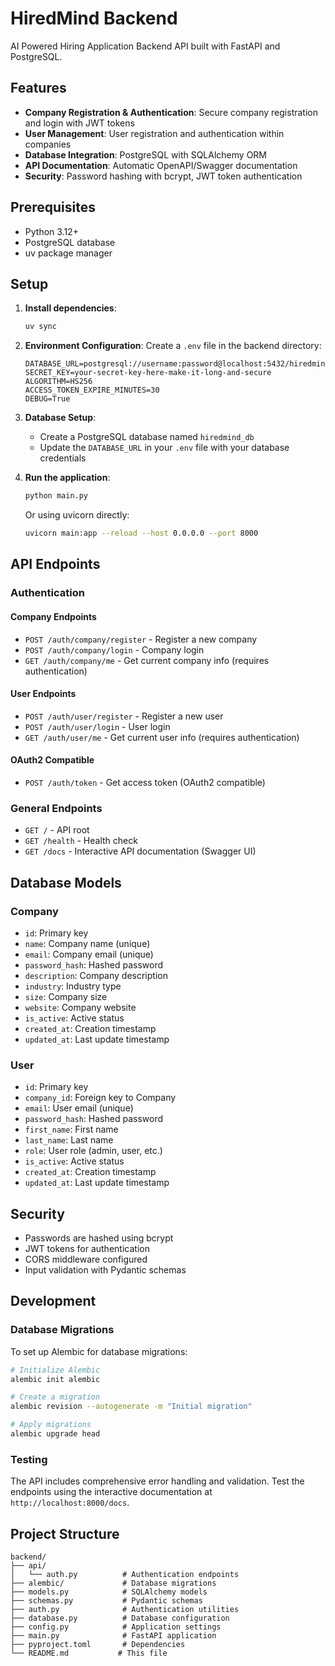 # HiredMind Backend

AI Powered Hiring Application Backend API built with FastAPI and PostgreSQL.

## Features

-   **Company Registration & Authentication**: Secure company registration and login with JWT tokens
-   **User Management**: User registration and authentication within companies
-   **Database Integration**: PostgreSQL with SQLAlchemy ORM
-   **API Documentation**: Automatic OpenAPI/Swagger documentation
-   **Security**: Password hashing with bcrypt, JWT token authentication

## Prerequisites

-   Python 3.12+
-   PostgreSQL database
-   uv package manager

## Setup

1. **Install dependencies**:

    ```bash
    uv sync
    ```

2. **Environment Configuration**:
   Create a `.env` file in the backend directory:

    ```env
    DATABASE_URL=postgresql://username:password@localhost:5432/hiredmind_db
    SECRET_KEY=your-secret-key-here-make-it-long-and-secure
    ALGORITHM=HS256
    ACCESS_TOKEN_EXPIRE_MINUTES=30
    DEBUG=True
    ```

3. **Database Setup**:

    - Create a PostgreSQL database named `hiredmind_db`
    - Update the `DATABASE_URL` in your `.env` file with your database credentials

4. **Run the application**:

    ```bash
    python main.py
    ```

    Or using uvicorn directly:

    ```bash
    uvicorn main:app --reload --host 0.0.0.0 --port 8000
    ```

## API Endpoints

### Authentication

#### Company Endpoints

-   `POST /auth/company/register` - Register a new company
-   `POST /auth/company/login` - Company login
-   `GET /auth/company/me` - Get current company info (requires authentication)

#### User Endpoints

-   `POST /auth/user/register` - Register a new user
-   `POST /auth/user/login` - User login
-   `GET /auth/user/me` - Get current user info (requires authentication)

#### OAuth2 Compatible

-   `POST /auth/token` - Get access token (OAuth2 compatible)

### General Endpoints

-   `GET /` - API root
-   `GET /health` - Health check
-   `GET /docs` - Interactive API documentation (Swagger UI)

## Database Models

### Company

-   `id`: Primary key
-   `name`: Company name (unique)
-   `email`: Company email (unique)
-   `password_hash`: Hashed password
-   `description`: Company description
-   `industry`: Industry type
-   `size`: Company size
-   `website`: Company website
-   `is_active`: Active status
-   `created_at`: Creation timestamp
-   `updated_at`: Last update timestamp

### User

-   `id`: Primary key
-   `company_id`: Foreign key to Company
-   `email`: User email (unique)
-   `password_hash`: Hashed password
-   `first_name`: First name
-   `last_name`: Last name
-   `role`: User role (admin, user, etc.)
-   `is_active`: Active status
-   `created_at`: Creation timestamp
-   `updated_at`: Last update timestamp

## Security

-   Passwords are hashed using bcrypt
-   JWT tokens for authentication
-   CORS middleware configured
-   Input validation with Pydantic schemas

## Development

### Database Migrations

To set up Alembic for database migrations:

```bash
# Initialize Alembic
alembic init alembic

# Create a migration
alembic revision --autogenerate -m "Initial migration"

# Apply migrations
alembic upgrade head
```

### Testing

The API includes comprehensive error handling and validation. Test the endpoints using the interactive documentation at `http://localhost:8000/docs`.

## Project Structure

```
backend/
├── api/
│   └── auth.py          # Authentication endpoints
├── alembic/             # Database migrations
├── models.py            # SQLAlchemy models
├── schemas.py           # Pydantic schemas
├── auth.py              # Authentication utilities
├── database.py          # Database configuration
├── config.py            # Application settings
├── main.py              # FastAPI application
├── pyproject.toml       # Dependencies
└── README.md           # This file
```
